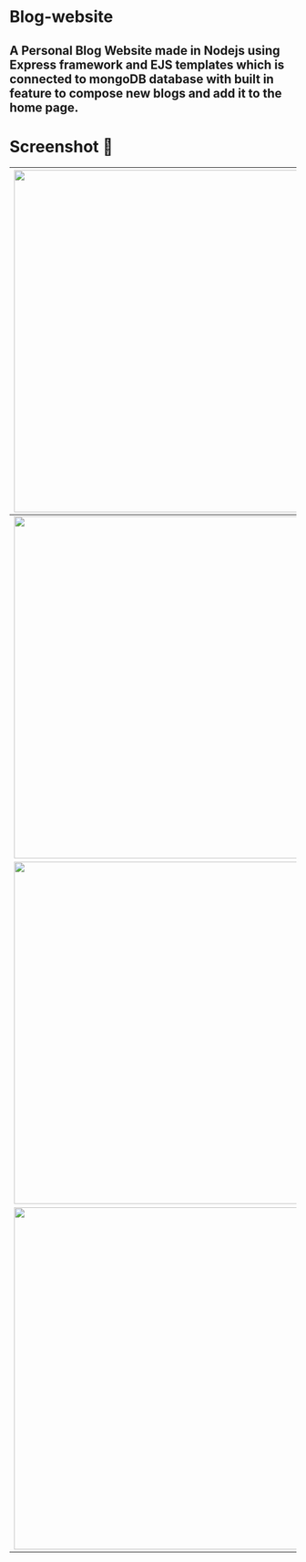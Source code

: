 # Blog-website
## A Personal Blog Website made in Nodejs using Express framework and EJS templates which is connected to mongoDB database with built in feature to compose new blogs and add it to the home page.

# Screenshot 📸
|<img src="https://user-images.githubusercontent.com/65064180/125835556-624bcb5f-6a4d-46fa-acbf-705b55e373a9.png" height="600" width="1000" />|
|---|
|<img src="https://user-images.githubusercontent.com/65064180/125835545-c0e863f0-9dda-4517-9084-cb3c304cf7e2.png" height="600" width="1000" />|
|<img src="https://user-images.githubusercontent.com/65064180/125835558-cdc4bf25-5b46-4d8f-886d-a7a94b246b4a.png" height="600" width="1000" />|
|<img src="https://user-images.githubusercontent.com/65064180/125835551-ec8dfebd-4502-4425-b677-5fd8912dc0e4.png" height="600" width="1000" />|
